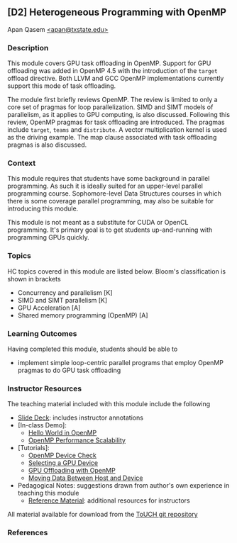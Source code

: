 ## [D2] Heterogeneous Programming with OpenMP
Apan Qasem [\<apan@txstate.edu\>](apan@txstate.edu)


### Description

This module covers GPU task offloading in OpenMP. Support for GPU offloading was added
in OpenMP 4.5 with the introduction of the `target` offload directive. Both LLVM and GCC OpenMP
implementations currently support this mode of task offloading. 

The module first briefly reviews OpenMP. The review is limited to only a core set of pragmas
for loop parallelization. SIMD and SIMT models of parallelism, as it applies to GPU computing, is
also discussed. Following this review, OpenMP pragmas for task offloading are introduced. The
pragmas include `target`, `teams` and `distribute`. A vector multiplication kernel is used as the
driving example. The map clause associated with task offloading pragmas is also discussed.

### Context

This module requires that students have some background in parallel programming. As such it is
ideally suited for an upper-level parallel programming course. Sophomore-level Data Structures
courses in which there is some coverage parallel programming, may also be suitable for introducing
this module. 

This module is not meant as a substitute for CUDA or OpenCL programming. It's primary goal is to get
students up-and-running with programming GPUs quickly. 

### Topics

HC topics covered in this module are listed below. Bloom's classification is shown in brackets

  * Concurrency and parallelism [K]
  * SIMD and SIMT parallelism [K]
  * GPU Acceleration [A]
  * Shared memory programming (OpenMP) [A]
  
### Learning Outcomes

Having completed this module, students should be able to 

  * implement simple loop-centric parallel programs that employ OpenMP pragmas to do GPU task offloading 
  

### Instructor Resources

The teaching material included with this module include the following

  * [Slide Deck](./lecture_slides.pptx): includes instructor annotations
  * [In-class Demo]:  
       * [Hello World in OpenMP](./demo_hello_world.md)
       * [OpenMP Performance Scalability](./demo_scalability.md)
  * [Tutorials]:
       * [OpenMP Device Check](./device_check.md)
	   * [Selecting a GPU Device](./device_select.md)
	   * [GPU Offloading with OpenMP](./offload_hello_world.md)
       * [Moving Data Between Host and Device](./data_mapping.md)
* Pedagogical Notes: suggestions drawn from author's own experience in teaching this module 
  * [Reference Material](./reference_material.md): additional resources for instructors

All material available for download from the [ToUCH git
repository](https://github.com/TeachingUndergradsCHC/modules.git)   


### References 


